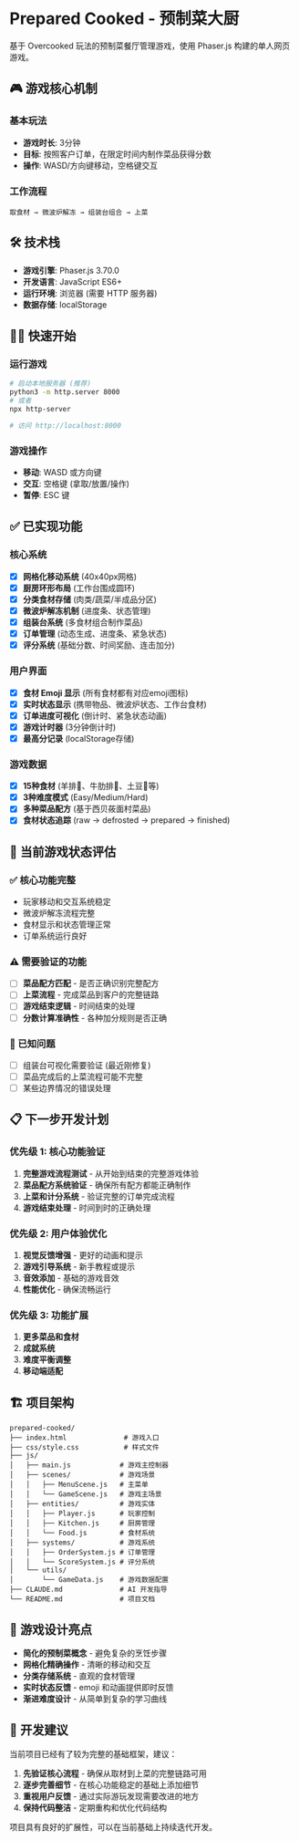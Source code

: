# Prepared Cooked - 预制菜大厨

基于 Overcooked 玩法的预制菜餐厅管理游戏，使用 Phaser.js 构建的单人网页游戏。

## 🎮 游戏核心机制

### 基本玩法
- **游戏时长**: 3分钟
- **目标**: 按照客户订单，在限定时间内制作菜品获得分数
- **操作**: WASD/方向键移动，空格键交互

### 工作流程
```
取食材 → 微波炉解冻 → 组装台组合 → 上菜
```

## 🛠️ 技术栈
- **游戏引擎**: Phaser.js 3.70.0
- **开发语言**: JavaScript ES6+
- **运行环境**: 浏览器 (需要 HTTP 服务器)
- **数据存储**: localStorage

## 🏃‍♂️ 快速开始

### 运行游戏
```bash
# 启动本地服务器 (推荐)
python3 -m http.server 8000
# 或者
npx http-server

# 访问 http://localhost:8000
```

### 游戏操作
- **移动**: WASD 或方向键
- **交互**: 空格键 (拿取/放置/操作)
- **暂停**: ESC 键

## ✅ 已实现功能

### 核心系统
- [x] **网格化移动系统** (40x40px网格)
- [x] **厨房环形布局** (工作台围成圆环)
- [x] **分类食材存储** (肉类/蔬菜/半成品分区)
- [x] **微波炉解冻机制** (进度条、状态管理)
- [x] **组装台系统** (多食材组合制作菜品)
- [x] **订单管理** (动态生成、进度条、紧急状态)
- [x] **评分系统** (基础分数、时间奖励、连击加分)

### 用户界面
- [x] **食材 Emoji 显示** (所有食材都有对应emoji图标)
- [x] **实时状态显示** (携带物品、微波炉状态、工作台食材)
- [x] **订单进度可视化** (倒计时、紧急状态动画)
- [x] **游戏计时器** (3分钟倒计时)
- [x] **最高分记录** (localStorage存储)

### 游戏数据
- [x] **15种食材** (羊排🐑、牛肋排🥩、土豆🥔等)
- [x] **3种难度模式** (Easy/Medium/Hard)
- [x] **多种菜品配方** (基于西贝莜面村菜品)
- [x] **食材状态追踪** (raw → defrosted → prepared → finished)

## 🎯 当前游戏状态评估

### ✅ 核心功能完整
- 玩家移动和交互系统稳定
- 微波炉解冻流程完整
- 食材显示和状态管理正常
- 订单系统运行良好

### ⚠️ 需要验证的功能
- [ ] **菜品配方匹配** - 是否正确识别完整配方
- [ ] **上菜流程** - 完成菜品到客户的完整链路
- [ ] **游戏结束逻辑** - 时间结束的处理
- [ ] **分数计算准确性** - 各种加分规则是否正确

### 🔧 已知问题
- [ ] 组装台可视化需要验证 (最近刚修复)
- [ ] 菜品完成后的上菜流程可能不完整
- [ ] 某些边界情况的错误处理

## 📋 下一步开发计划

### 优先级 1: 核心功能验证
1. **完整游戏流程测试** - 从开始到结束的完整游戏体验
2. **菜品配方系统验证** - 确保所有配方都能正确制作
3. **上菜和计分系统** - 验证完整的订单完成流程
4. **游戏结束处理** - 时间到时的正确处理

### 优先级 2: 用户体验优化
1. **视觉反馈增强** - 更好的动画和提示
2. **游戏引导系统** - 新手教程或提示
3. **音效添加** - 基础的游戏音效
4. **性能优化** - 确保流畅运行

### 优先级 3: 功能扩展
1. **更多菜品和食材**
2. **成就系统**
3. **难度平衡调整**
4. **移动端适配**

## 🏗️ 项目架构

```
prepared-cooked/
├── index.html              # 游戏入口
├── css/style.css           # 样式文件
├── js/
│   ├── main.js            # 游戏主控制器
│   ├── scenes/            # 游戏场景
│   │   ├── MenuScene.js   # 主菜单
│   │   └── GameScene.js   # 游戏主场景
│   ├── entities/          # 游戏实体
│   │   ├── Player.js      # 玩家控制
│   │   ├── Kitchen.js     # 厨房管理
│   │   └── Food.js        # 食材系统
│   ├── systems/           # 游戏系统
│   │   ├── OrderSystem.js # 订单管理
│   │   └── ScoreSystem.js # 评分系统
│   └── utils/
│       └── GameData.js    # 游戏数据配置
├── CLAUDE.md              # AI 开发指导
└── README.md              # 项目文档
```

## 🎨 游戏设计亮点

- **简化的预制菜概念** - 避免复杂的烹饪步骤
- **网格化精确操作** - 清晰的移动和交互
- **分类存储系统** - 直观的食材管理
- **实时状态反馈** - emoji 和动画提供即时反馈
- **渐进难度设计** - 从简单到复杂的学习曲线

## 🚀 开发建议

当前项目已经有了较为完整的基础框架，建议：

1. **先验证核心流程** - 确保从取材到上菜的完整链路可用
2. **逐步完善细节** - 在核心功能稳定的基础上添加细节
3. **重视用户反馈** - 通过实际游玩发现需要改进的地方
4. **保持代码整洁** - 定期重构和优化代码结构

项目具有良好的扩展性，可以在当前基础上持续迭代开发。